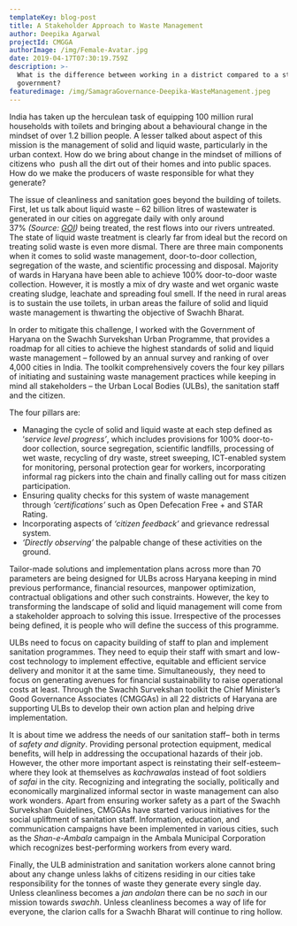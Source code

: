 ```yaml
---
templateKey: blog-post
title: A Stakeholder Approach to Waste Management
author: Deepika Agarwal
projectId: CMGGA
authorImage: /img/Female-Avatar.jpg
date: 2019-04-17T07:30:19.759Z
description: >-
  What is the difference between working in a district compared to a state
  government?
featuredimage: /img/SamagraGovernance-Deepika-WasteManagement.jpeg
---
```

<p> <p>India has taken up the herculean task of equipping 100 million rural households with toilets and bringing about a behavioural change in the mindset of over&nbsp;1.2 billion people.&nbsp;A lesser talked about aspect of this mission is the management of solid and liquid waste, particularly in the urban context. How do we bring about change in the mindset of millions of citizens who &nbsp;push all the dirt out of their homes and into public spaces. How do we make the producers of waste responsible for what they generate?</p><p>The issue of cleanliness and sanitation goes beyond the building of toilets. First, let us talk about liquid waste &ndash; 62 billion litres of wastewater is generated in our cities on aggregate daily with only around 37%&nbsp;<em>(Source:&nbsp;</em><a href='http://164.100.47.192/Loksabha/Questions/QResult15.aspx?qref=25748&amp;lsno=16'><em>GOI</em></a><em>)</em>&nbsp;being treated, the rest flows into our rivers untreated. The state of liquid waste treatment is clearly far from ideal but the record on treating solid waste is even more dismal. There are three main components when it comes to solid waste management, door-to-door collection, segregation of the waste, and&nbsp;scientific processing and disposal. Majority of wards in Haryana have been able to achieve 100%&nbsp;door-to-door waste collection. However, it is mostly a mix of dry waste and wet organic waste creating sludge, leachate and spreading foul smell.&nbsp;If the need in rural areas is to sustain the use toilets, in urban areas the failure of solid and liquid waste management is thwarting the objective of Swachh Bharat.</p><p>In order to mitigate this challenge, I worked with the Government of Haryana on the Swachh Survekshan Urban Programme, that provides a roadmap for all cities to achieve the highest standards of solid and liquid waste management &ndash; followed by an annual survey and ranking of over 4,000 cities in India. The toolkit comprehensively covers the four key pillars of initiating and sustaining waste management practices while keeping in mind all stakeholders &ndash; the Urban Local Bodies (ULBs), the sanitation staff and the citizen.</p><p>The four pillars are: &nbsp;</p><ul><li>Managing the cycle of solid and liquid waste at each step defined as &lsquo;<em>service level progress&rsquo;</em>, which includes provisions for 100% door-to-door collection, source segregation, scientific landfills, processing of wet waste, recycling of dry waste, street sweeping, ICT-enabled system for monitoring, personal protection gear for workers, incorporating informal rag pickers into the chain and finally calling out for mass citizen participation.</li><li>Ensuring quality checks for this system of waste management through&nbsp;<em>&lsquo;certifications&rsquo;</em>&nbsp;such as Open Defecation Free + and STAR Rating.</li><li>Incorporating aspects of&nbsp;<em>&lsquo;citizen feedback&rsquo;</em>&nbsp;and grievance redressal system.</li><li><em>&lsquo;Directly observing&rsquo;</em>&nbsp;the palpable change of these activities on the ground.</li></ul><p>Tailor-made solutions and implementation plans across more than 70 parameters are being designed for ULBs across Haryana keeping in mind previous performance, financial resources, manpower optimization, contractual obligations and other such constraints. However, the key to transforming the landscape of solid and liquid management will come from a stakeholder approach to solving this issue. Irrespective of the processes being defined, it is people who will define the success of this programme.</p><p>ULBs need to focus on capacity building of staff to plan and implement sanitation programmes. They need to equip their staff with smart and low-cost technology to implement effective, equitable and efficient service delivery and monitor it at the same time. Simultaneously, &nbsp;they need to focus on generating avenues for financial sustainability to raise operational costs at least. Through the Swachh Survekshan toolkit the Chief Minister&rsquo;s Good Governance Associates (CMGGAs) in all 22 districts of Haryana are supporting ULBs to develop their own action plan and helping drive implementation.</p><p>It is about time we address the needs of our sanitation staff&ndash; both in terms of&nbsp;<em>safety and dignity</em>. Providing personal protection equipment, medical benefits, will help in addressing the occupational hazards of their job. However, the other more important aspect is reinstating their self-esteem&ndash;where they look at themselves as&nbsp;<em>kachrawala</em>s instead of foot soldiers of&nbsp;<em>safai</em>&nbsp;in the city. Recognizing and integrating the socially, politically and economically marginalized informal sector in waste management can also work wonders. Apart from ensuring worker safety as a part of the Swachh Survekshan Guidelines, CMGGAs have started various initiatives for the social upliftment of sanitation staff. Information, education, and communication campaigns have been implemented in various cities, such as the&nbsp;<em>Shan-e-Ambala&nbsp;</em>campaign in the Ambala Municipal Corporation which recognizes best-performing workers from every ward.</p><p>Finally, the ULB administration and sanitation workers alone cannot bring about any change unless lakhs of citizens residing in our cities take responsibility for the tonnes of waste they generate every single day. Unless cleanliness becomes a&nbsp;<em>jan andolan</em>&nbsp;there can be no&nbsp;<em>sach</em>&nbsp;in our mission towards&nbsp;<em>swachh</em>. Unless cleanliness&nbsp;becomes a way of life for everyone, the clarion calls for a Swachh Bharat will continue to ring hollow. </p>
